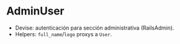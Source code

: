 # AdminUser

- Devise: autenticación para sección administrativa (RailsAdmin).
- Helpers: `full_name`/`logo` proxys a `User`.
